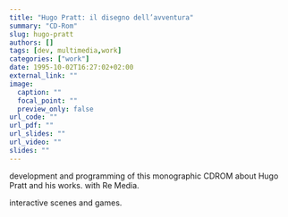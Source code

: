 ```yaml
---
title: "Hugo Pratt: il disegno dell’avventura"
summary: "CD-Rom"
slug: hugo-pratt
authors: []
tags: [dev, multimedia,work]
categories: ["work"]
date: 1995-10-02T16:27:02+02:00
external_link: ""
image:
  caption: ""
  focal_point: ""
  preview_only: false
url_code: ""
url_pdf: ""
url_slides: ""
url_video: ""
slides: ""
---
```


development and programming of this monographic CDROM about Hugo Pratt and his works. with Re Media.

interactive scenes and games.
